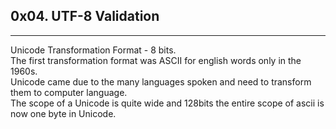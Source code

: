 ## 0x04. UTF-8 Validation
---

Unicode Transformation Format - 8 bits.<br>
The first transformation format was ASCII for english words only in the 1960s.<br>
Unicode came due to the many languages spoken and need to transform them to computer language.<br>
The scope of a Unicode is quite wide and 128bits the entire scope of ascii is  now one byte in Unicode.<br>

